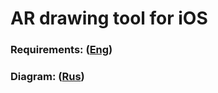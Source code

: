 # AR drawing tool for iOS

### Requirements: ([Eng](/Documents/Software%20Requirements%20Specification.md))
### Diagram: ([Rus](/Diagram/Diagram.md))
